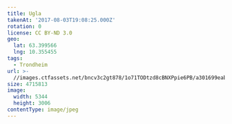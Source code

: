 ```yaml
---
title: Ugla
takenAt: '2017-08-03T19:08:25.000Z'
rotation: 0
license: CC BY-ND 3.0
geo:
  lat: 63.399566
  lng: 10.355455
tags:
  - Trondheim
url: >-
  //images.ctfassets.net/bncv3c2gt878/1o71TODtzd8cBNXPpie6PB/a301699eabfcd04a7ba351ad0eb66925/ugla_35572672074_o
size: 4715813
image:
  width: 5344
  height: 3006
contentType: image/jpeg
---
```


